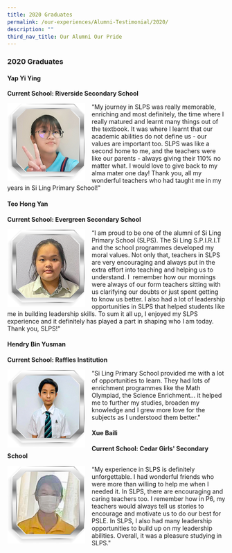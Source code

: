 ```yaml
---
title: 2020 Graduates
permalink: /our-experiences/Alumni-Testimonial/2020/
description: ""
third_nav_title: Our Alumni Our Pride
---
```


### 2020 Graduates

#### Yap Yi Ying

**Current School: Riverside Secondary School**

<img src="/images/at7.png" style="width:180px;height:180px;margin-right:15px;" align = "left"> “My journey in SLPS was really memorable, enriching and most definitely, the time where I really matured and learnt many things out of the textbook. It was where I learnt that our academic abilities do not define us - our values are important too. SLPS was like a second home to me, and the teachers were like our parents - always giving their 110% no matter what. I would love to give back to my alma mater one day! Thank you, all my wonderful teachers who had taught me in my years in Si Ling Primary School!"

#### Teo Hong Yan
**Current School: Evergreen Secondary School**

<img src="/images/at8.png" style="width:180px;height:180px;margin-right:15px;" align = "left"> “I am proud to be one of the alumni of Si Ling Primary School (SLPS). The Si Ling S.P.I.R.I.T and the school programmes developed my moral values. Not only that, teachers in SLPS are very encouraging and always put in the extra effort into teaching and helping us to understand. I  remember how our mornings were always of our form teachers sitting with us clarifying our doubts or just spent getting to know us better. I also had a lot of leadership opportunities in SLPS that helped students like me in building leadership skills. To sum it all up, I enjoyed my SLPS experience and it definitely has played a part in shaping who I am today. Thank you, SLPS!"

#### Hendry Bin Yusman
**Current School: Raffles Institution**

<img src="/images/at9.png" style="width:180px;height:180px;margin-right:15px;" align = "left"> “Si Ling Primary School provided me with a lot of opportunities to learn. They had lots of enrichment programmes like the Math Olympiad, the Science Enrichment… it helped me to further my studies, broaden my knowledge and I grew more love for the subjects as I understood them better."

#### Xue Baili
**Current School: Cedar Girls' Secondary School**

<img src="/images/at10.png" style="width:180px;height:180px;margin-right:15px;" align = "left"> “My experience in SLPS is definitely unforgettable. I had wonderful friends who were more than willing to help me when I needed it. In SLPS, there are encouraging and caring teachers too. I remember how in P6, my teachers would always tell us stories to encourage and motivate us to do our best for PSLE. In SLPS, I also had many leadership opportunities to build up on my leadership abilities. Overall, it was a pleasure studying in SLPS."